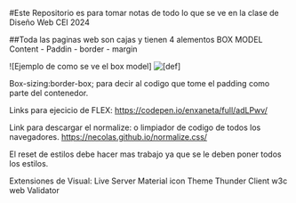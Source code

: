 #Este Repositorio es para tomar notas de todo lo que se ve en la clase de Diseño Web CEI 2024

##Toda las paginas web son cajas y tienen 4 alementos BOX MODEL
Content - Paddin - border - margin

![Ejemplo de como se ve el box model]
![[def]][imagen de boxmodel]

[imagen de boxmodel]: /clases/img-box-model.jpg

Box-sizing:border-box; para decir al codigo que tome el padding como parte del contenedor.

Links para ejecicio de FLEX:
https://codepen.io/enxaneta/full/adLPwv/

Link para descargar el normalize: o limpiador de codigo de todos los navegadores.
https://necolas.github.io/normalize.css/

El reset de estilos debe hacer mas trabajo ya que se le deben poner todos los estilos.




Extensiones de Visual:
Live Server
Material icon Theme
Thunder Client
w3c web Validator


